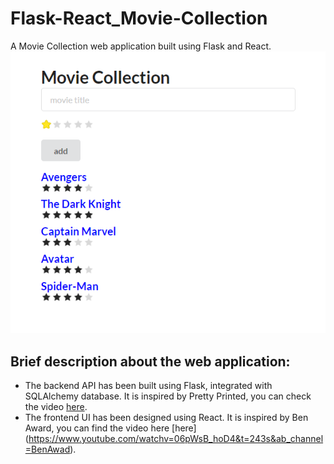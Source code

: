 # Flask-React_Movie-Collection
A Movie Collection web application built using Flask and React.
![title-pic](https://github.com/saha0073/Flask-React_Movie-Collection/blob/main/movie_collection.PNG)



## Brief description about the web application:
- The backend API has been built using Flask, integrated with SQLAlchemy database. It is inspired by Pretty Printed, you can check the video [here](https://www.youtube.com/watch?v=Urx8Kj00zsI&t=757s&ab_channel=PrettyPrinted).
- The frontend UI has been designed using React. It is inspired by Ben Award, you can find the video here [here] (https://www.youtube.com/watchv=06pWsB_hoD4&t=243s&ab_channel=BenAwad).

